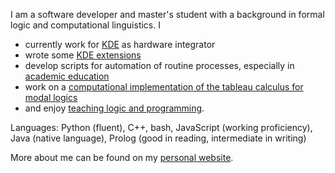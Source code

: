 I am a software developer and master's student with a background in formal logic and computational linguistics. I
- currently work for [KDE](https://github.com/search?o=desc&p=1&q=org%3AKDE+author%3Anclarius&s=committer-date&type=Commits) as hardware integrator
- wrote some [KDE extensions](https://www.pling.com/u/nclarius)  
- develop scripts for automation of routine processes, especially in [academic education](https://github.com/nclarius/pyGrade)
- work on a [computational implementation of the tableau calculus for modal logics](https://github.com/nclarius/pyPL)
- and enjoy [teaching logic and programming](https://nclarius.github.io/#sec-teaching).

Languages: Python (fluent), C++, bash, JavaScript (working proficiency), Java (native language), Prolog (good in reading, intermediate in writing)

More about me can be found on my [personal website](https://nclarius.github.io).
